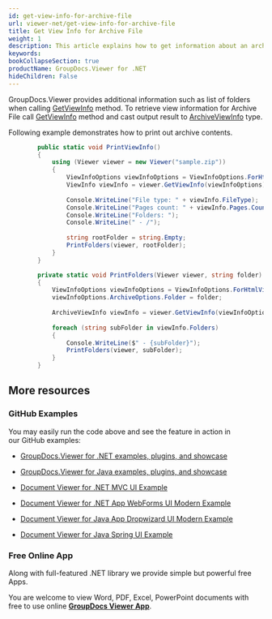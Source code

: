 ```yaml
---
id: get-view-info-for-archive-file
url: viewer-net/get-view-info-for-archive-file
title: Get View Info for Archive File
weight: 1
description: This article explains how to get information about an archive with GroupDocs.Viewer within your .NET applications.
keywords: 
bookCollapseSection: true
productName: GroupDocs.Viewer for .NET
hideChildren: False
---
```

GroupDocs.Viewer provides additional information such as list of folders when calling [GetViewInfo](https://apireference.groupdocs.com/net/viewer/groupdocs.viewer/viewer/methods/getviewinfo) method. To retrieve view information for Archive File call [GetViewInfo](https://apireference.groupdocs.com/net/viewer/groupdocs.viewer/viewer/methods/getviewinfo) method and cast output result to [ArchiveViewInfo](https://apireference.groupdocs.com/net/viewer/groupdocs.viewer.results/archiveviewinfo) type.

Following example demonstrates how to print out archive contents.

```csharp
        public static void PrintViewInfo()
        {
            using (Viewer viewer = new Viewer("sample.zip"))
            {
                ViewInfoOptions viewInfoOptions = ViewInfoOptions.ForHtmlView();
                ViewInfo viewInfo = viewer.GetViewInfo(viewInfoOptions);
 
                Console.WriteLine("File type: " + viewInfo.FileType);
                Console.WriteLine("Pages count: " + viewInfo.Pages.Count);
                Console.WriteLine("Folders: ");
                Console.WriteLine(" - /");
 
                string rootFolder = string.Empty;
                PrintFolders(viewer, rootFolder);
            }
        }

        private static void PrintFolders(Viewer viewer, string folder)
        {
            ViewInfoOptions viewInfoOptions = ViewInfoOptions.ForHtmlView();
            viewInfoOptions.ArchiveOptions.Folder = folder;
 
            ArchiveViewInfo viewInfo = viewer.GetViewInfo(viewInfoOptions) as ArchiveViewInfo;
 
            foreach (string subFolder in viewInfo.Folders)
            {
                Console.WriteLine($" - {subFolder}");
                PrintFolders(viewer, subFolder);
            }
        }

```

## More resources

### GitHub Examples

You may easily run the code above and see the feature in action in our GitHub examples:

*   [GroupDocs.Viewer for .NET examples, plugins, and showcase](https://github.com/groupdocs-viewer/GroupDocs.Viewer-for-.NET)
    
*   [GroupDocs.Viewer for Java examples, plugins, and showcase](https://github.com/groupdocs-viewer/GroupDocs.Viewer-for-Java)
    
*   [Document Viewer for .NET MVC UI Example](https://github.com/groupdocs-viewer/GroupDocs.Viewer-for-.NET-MVC) 
    
*   [Document Viewer for .NET App WebForms UI Modern Example](https://github.com/groupdocs-viewer/GroupDocs.Viewer-for-.NET-WebForms)
    
*   [Document Viewer for Java App Dropwizard UI Modern Example](https://github.com/groupdocs-viewer/GroupDocs.Viewer-for-Java-Dropwizard)
    
*   [Document Viewer for Java Spring UI Example](https://github.com/groupdocs-viewer/GroupDocs.Viewer-for-Java-Spring)
    

### Free Online App

Along with full-featured .NET library we provide simple but powerful free Apps.

You are welcome to view Word, PDF, Excel, PowerPoint documents with free to use online **[GroupDocs Viewer App](https://products.groupdocs.app/viewer)**.
